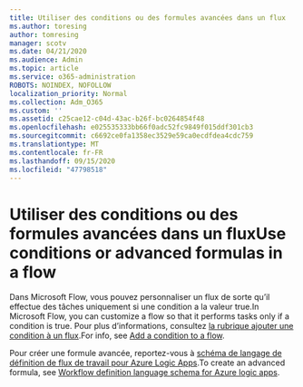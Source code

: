 ```yaml
---
title: Utiliser des conditions ou des formules avancées dans un flux
ms.author: toresing
author: tomresing
manager: scotv
ms.date: 04/21/2020
ms.audience: Admin
ms.topic: article
ms.service: o365-administration
ROBOTS: NOINDEX, NOFOLLOW
localization_priority: Normal
ms.collection: Adm_O365
ms.custom: ''
ms.assetid: c25cae12-c04d-43ac-b26f-bc0264854f48
ms.openlocfilehash: e025535333bb66f0adc52fc9849f015ddf301cb3
ms.sourcegitcommit: c6692ce0fa1358ec3529e59ca0ecdfdea4cdc759
ms.translationtype: MT
ms.contentlocale: fr-FR
ms.lasthandoff: 09/15/2020
ms.locfileid: "47798518"
---
```

# <a name="use-conditions-or-advanced-formulas-in-a-flow"></a><span data-ttu-id="f3f02-102">Utiliser des conditions ou des formules avancées dans un flux</span><span class="sxs-lookup"><span data-stu-id="f3f02-102">Use conditions or advanced formulas in a flow</span></span>

<span data-ttu-id="f3f02-103">Dans Microsoft Flow, vous pouvez personnaliser un flux de sorte qu’il effectue des tâches uniquement si une condition a la valeur true.</span><span class="sxs-lookup"><span data-stu-id="f3f02-103">In Microsoft Flow, you can customize a flow so that it performs tasks only if a condition is true.</span></span> <span data-ttu-id="f3f02-104">Pour plus d’informations, consultez [la rubrique ajouter une condition à un flux](https://go.microsoft.com/fwlink/?linkid=872112).</span><span class="sxs-lookup"><span data-stu-id="f3f02-104">For info, see [Add a condition to a flow](https://go.microsoft.com/fwlink/?linkid=872112).</span></span>
  
<span data-ttu-id="f3f02-105">Pour créer une formule avancée, reportez-vous à [schéma de langage de définition de flux de travail pour Azure Logic Apps](https://aka.ms/logicexpressions).</span><span class="sxs-lookup"><span data-stu-id="f3f02-105">To create an advanced formula, see [Workflow definition language schema for Azure logic apps](https://aka.ms/logicexpressions).</span></span>
  

